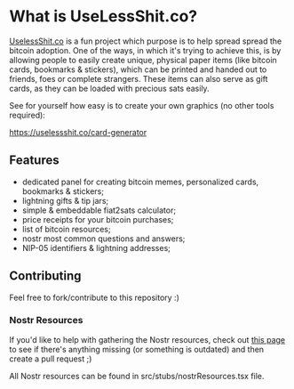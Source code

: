 # What is UseLessShit.co?

[UselessShit.co](https://uselessshit.co) is a fun project which purpose is to help spread spread the bitcoin adoption. 
One of the ways, in which it's trying to achieve this, is by allowing people to easily create unique, physical paper items
 (like bitcoin cards, bookmarks & stickers), which can be printed and handed out to friends, foes or complete strangers. 
 These items can also serve as gift cards, as they can be loaded with precious sats easily.

See for yourself how easy is to create your own graphics (no other tools required):

https://uselessshit.co/card-generator

## Features

* dedicated panel for creating bitcoin memes, personalized cards, bookmarks & stickers;
* lightning gifts & tip jars;
* simple & embeddable fiat2sats calculator;
* price receipts for your bitcoin purchases;
* list of bitcoin resources;
* nostr most common questions and answers;
* NIP-05 identifiers & lightning addresses;

## Contributing

Feel free to fork/contribute to this repository :)

### Nostr Resources

If you'd like to help with gathering the Nostr resources, check out [this page](https://uselessshit.co/resources/nostr/) 
to see if there's anything missing (or something is outdated) and then create a pull request ;)

All Nostr resources can be found in src/stubs/nostrResources.tsx file.

